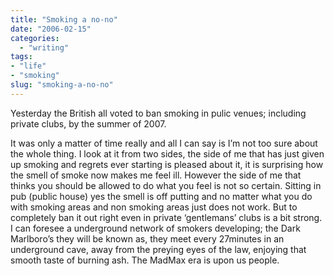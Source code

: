 ```yaml
---
title: "Smoking a no-no"
date: "2006-02-15"
categories: 
  - "writing"
tags:
- "life"
- "smoking"
slug: "smoking-a-no-no"
---
```


Yesterday the British all voted to ban smoking in pulic venues; including private clubs, by the summer of 2007. 

It was only a matter of time really and all I can say is I’m not too sure about the whole thing. I look at it from two sides, the side of me that has just given up smoking and regrets ever starting is pleased about it, it is surprising how the smell of smoke now makes me feel ill. However the side of me that thinks you should be allowed to do what you feel is not so certain. Sitting in pub (public house) yes the smell is off putting and no matter what you do with smoking areas and non smoking areas just does not work. But to completely ban it out right even in private ‘gentlemans’ clubs is a bit strong. I can foresee a underground network of smokers developing; the Dark Marlboro’s they will be known as, they meet every 27minutes in an underground cave, away from the preying eyes of the law, enjoying that smooth taste of burning ash. The MadMax era is upon us people.

